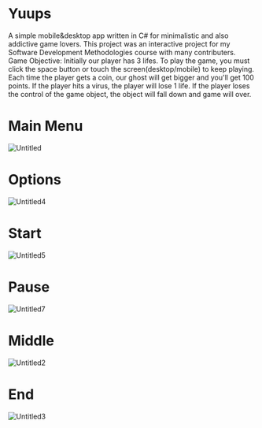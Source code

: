 # Yuups
A simple mobile&amp;desktop app written in C# for minimalistic and also addictive game lovers. This project was an interactive project for my Software Development Methodologies course with many contributers.
Game Objective: Initially our player has 3 lifes. To play the game, you must click the space button or touch the screen(desktop/mobile) to keep playing. Each time the player gets a coin, our ghost will get bigger and you'll get 100 points. If the player hits a virus, the player will lose 1 life. If the player loses the control of the game object, the object will fall down and game will over.

# Main Menu
![Untitled](https://user-images.githubusercontent.com/31376025/55586223-2195f300-5731-11e9-8c6a-87481c466ae5.png)
# Options
![Untitled4](https://user-images.githubusercontent.com/31376025/55586233-2490e380-5731-11e9-8303-a31f1c8df6ae.png)
# Start
![Untitled5](https://user-images.githubusercontent.com/31376025/55586236-25c21080-5731-11e9-805d-f36e99a513dd.png)
# Pause
![Untitled7](https://user-images.githubusercontent.com/31376025/55586240-29ee2e00-5731-11e9-9faf-2919a6817714.png)
# Middle
![Untitled2](https://user-images.githubusercontent.com/31376025/55586242-2a86c480-5731-11e9-87ef-785f04d44757.png)
# End
![Untitled3](https://user-images.githubusercontent.com/31376025/55586246-2bb7f180-5731-11e9-8d6f-46bdb2c85bda.png)
